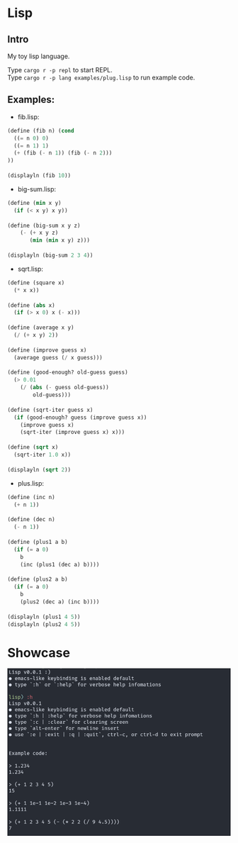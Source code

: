 # Lisp 

## Intro

My toy lisp language.  

Type `cargo r -p repl` to start REPL.  
Type `cargo r -p lang examples/plug.lisp` to run example code.

## Examples:

- fib.lisp:

```scheme
(define (fib n) (cond
  ((= n 0) 0)
  ((= n 1) 1)
  (+ (fib (- n 1)) (fib (- n 2)))
))

(displayln (fib 10))
```

- big-sum.lisp:

```scheme
(define (min x y)
  (if (< x y) x y))

(define (big-sum x y z)
    (- (+ x y z)
       (min (min x y) z)))
  
(displayln (big-sum 2 3 4))
```

- sqrt.lisp:

```scheme
(define (square x)
  (* x x))

(define (abs x)
  (if (> x 0) x (- x)))

(define (average x y)
  (/ (+ x y) 2))

(define (improve guess x)
  (average guess (/ x guess)))

(define (good-enough? old-guess guess)
  (> 0.01
    (/ (abs (- guess old-guess))
        old-guess)))

(define (sqrt-iter guess x)
  (if (good-enough? guess (improve guess x))
    (improve guess x)
    (sqrt-iter (improve guess x) x)))

(define (sqrt x)
  (sqrt-iter 1.0 x))

(displayln (sqrt 2))
```

- plus.lisp:

```scheme
(define (inc n)
  (+ n 1))

(define (dec n)
  (- n 1))

(define (plus1 a b)
  (if (= a 0)
    b
    (inc (plus1 (dec a) b))))

(define (plus2 a b)
  (if (= a 0)
    b
    (plus2 (dec a) (inc b))))

(displayln (plus1 4 5))
(displayln (plus2 4 5))
```

# Showcase

![show](screenshots/1.png)
